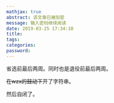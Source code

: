 ```yaml
---
mathjax: true
abstract: 该文章已被加密
message: 输入密码继续阅读
date: 2019-03-25 17:34:10
title:
tags:
categories:
password:
---
```

省选前最后两周。同时也是退役前最后两周。

~~在wzx的鼓动下~~开了字符串。

然后自闭了。

<!-- more -->
